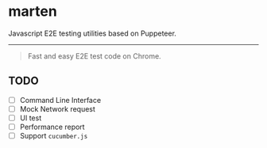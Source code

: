 # marten

Javascript E2E testing utilities based on Puppeteer.

-------------------
> Fast and easy E2E test code on Chrome.

## TODO

- [ ] Command Line Interface
- [ ] Mock Network request
- [ ] UI test
- [ ] Performance report
- [ ] Support `cucumber.js`